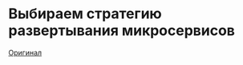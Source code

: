 # Выбираем стратегию развертывания микросервисов

[Оригинал](https://www.nginx.com/blog/deploying-microservices/)